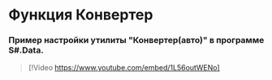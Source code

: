 # Функция Конвертер

### Пример настройки утилиты "Конвертер(авто)" в программе S\#.Data.

> [!Video https://www.youtube.com/embed/1L56outWENo]
